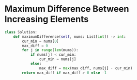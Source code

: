 # Maximum Difference Between Increasing Elements
```python
class Solution:
    def maximumDifference(self, nums: List[int]) -> int:
        cur_min = nums[0]
        max_diff = 0
        for j in range(len(nums)):
            if nums[j] < cur_min:
                cur_min = nums[j]
            else:
                max_diff = max(max_diff, nums[j] - cur_min)
        return max_diff if max_diff > 0 else -1
```
